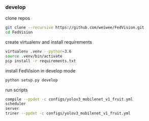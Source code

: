 ### develop

clone repos
``` bash
git clone --recursive https://github.com/weiwee/FedVision.git
cd FedVision
```

create virtualenv and install requirements
```bash
virtualenv .venv --python=3.6
source .venv/bin/activate
pip install -r requirements.txt
```

install FedVision in develop mode
```bash
python setup.py develop
```

run scripts
```bash
compile --ppdet -c configs/yolov3_mobilenet_v1_fruit.yml
scheduler
server
triner --ppdet -c configs/yolov3_mobilenet_v1_fruit.yml
```
